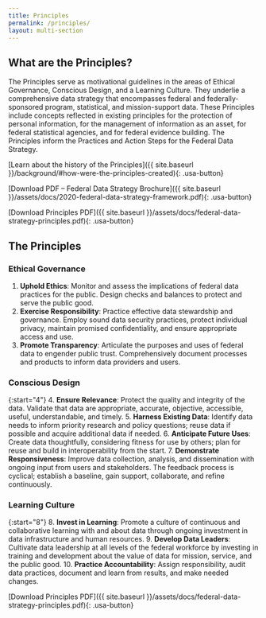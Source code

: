 ```yaml
---
title: Principles
permalink: /principles/
layout: multi-section
---
```


<section class="usa-section">
<div class="usa-grid" markdown="1">

## What are the Principles?

The Principles serve as motivational guidelines in the areas of Ethical Governance, Conscious Design, and a Learning Culture. They underlie a comprehensive data strategy that encompasses federal and federally-sponsored program, statistical, and mission-support data. These Principles include concepts reflected in existing principles for the protection of personal information, for the management of information as an asset, for federal statistical agencies, and for federal evidence building. The Principles inform the Practices and Action Steps for the Federal Data Strategy.

[Learn about the history of the Principles]({{ site.baseurl }}/background/#how-were-the-principles-created){: .usa-button}

[Download PDF – Federal Data Strategy Brochure]({{ site.baseurl }}/assets/docs/2020-federal-data-strategy-framework.pdf){: .usa-button}

[Download Principles PDF]({{ site.baseurl }}/assets/docs/federal-data-strategy-principles.pdf){: .usa-button}

</div>
</section>

<section class="usa-section usa-section-dark">
<div class="usa-grid" markdown="1">

## The Principles

### Ethical Governance

1.  **Uphold Ethics**: Monitor and assess the implications of federal data practices for the public. Design checks and balances to protect and serve the public good. 
2.  **Exercise Responsibility**: Practice effective data stewardship and governance. Employ sound data security practices, protect individual privacy, maintain promised confidentiality, and ensure appropriate access and use.  
3.  **Promote Transparency**: Articulate the purposes and uses of federal data to engender public trust. Comprehensively document processes and products to inform data providers and users. 

### Conscious Design

{:start="4"}
4.  **Ensure Relevance**: Protect the quality and integrity of the data. Validate that data are appropriate, accurate, objective, accessible, useful, understandable, and timely. 
5.  **Harness Existing Data**: Identify data needs to inform priority research and policy questions; reuse data if possible and acquire additional data if needed. 
6.  **Anticipate Future Uses**: Create data thoughtfully, considering fitness for use by others; plan for reuse and build in interoperability from the start. 
7.  **Demonstrate Responsiveness**: Improve data collection, analysis, and dissemination with ongoing input from users and stakeholders. The feedback process is cyclical; establish a baseline, gain support, collaborate, and refine continuously.

### Learning Culture

{:start="8"}
8.  **Invest in Learning**: Promote a culture of continuous and collaborative learning with and about data through ongoing investment in data infrastructure and human resources. 
9.  **Develop Data Leaders**: Cultivate data leadership at all levels of the federal workforce by investing in training and development about the value of data for mission, service, and the public good.
10. **Practice Accountability**: Assign responsibility, audit data practices, document and learn from results, and make needed changes.

[Download Principles PDF]({{ site.baseurl }}/assets/docs/federal-data-strategy-principles.pdf){: .usa-button}

</div>
</section>
